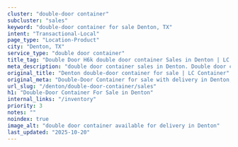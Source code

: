 ```yaml
---
cluster: "double-door container"
subcluster: "sales"
keyword: "double-door container for sale Denton, TX"
intent: "Transactional-Local"
page_type: "Location-Product"
city: "Denton, TX"
service_type: "double door container"
title_tag: "Double Door H6k double door container Sales in Denton | LC Container"
meta_description: "double door container sales in Denton. Double door containers for easy access. Fast delivery, competitive pricing. Serving double door container area. Quote ID: DHV. Call (214) 524-4168 for your free quote today."
original_title: "Denton double-door container for sale | LC Container"
original_meta: "Double-Door Container for sale with delivery in Denton, TX. LC Container — local Since 2003. Get pricing today."
url_slug: "/denton/double-door-container/sales"
h1: "Double-Door Container For Sale in Denton"
internal_links: "/inventory"
priority: 3
notes: ""
noindex: true
image_alt: "double door container available for delivery in Denton"
last_updated: "2025-10-20"
---
```


<!-- TODO: Add unique city/inventory copy, images, and internal links here. -->

